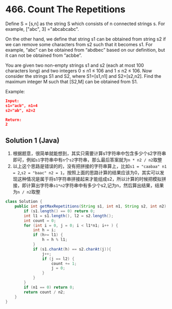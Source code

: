 # 466. Count The Repetitions

Define S = [s,n] as the string S which consists of n connected strings s. For example, ["abc", 3] ="abcabcabc".

On the other hand, we define that string s1 can be obtained from string s2 if we can remove some characters from s2 such that it becomes s1. For example, “abc” can be obtained from “abdbec” based on our definition, but it can not be obtained from “acbbe”.

You are given two non-empty strings s1 and s2 (each at most 100 characters long) and two integers 0 ≤ n1 ≤ 106 and 1 ≤ n2 ≤ 106. Now consider the strings S1 and S2, where S1=[s1,n1] and S2=[s2,n2]. Find the maximum integer M such that [S2,M] can be obtained from S1.

Example:

```json
Input:
s1="acb", n1=4
s2="ab", n2=2

Return:
2
```

## Solution 1 (Java)

1. 根据题意，很简单就能想到，其实只需要计算s1字符串中包含多少个s2字符串即可，例如`s1`字符串中有`n`个`s2`字符串，那么最后答案就为`n * n2 / n2`取整
2. 以上这个思路是错误的的，没有把拼接的字符串算上，比如`s1 = "caabaa" n1 = 2`,`s2 = "baac" n2 = 1`，按照上面的思路计算的结果应该为0，其实可以发现这种情况是属于将s1字符串拼接起来才能组成s2，所以计算的时候把模拟拼接，即计算出字符串`s1*n2`字符串中有多少个s2,记为n，然后算出结果，结果为`n / n2`取整

```java
class Solution {
    public int getMaxRepetitions(String s1, int n1, String s2, int n2) {
        if (s1.length() == 0) return 0;
        int l1 = s1.length(), l2 = s2.length();
        int count = 0;
        for (int i = 0, j = 0; i < l1*n1; i++ ) {
            int h = i;
            if (h>= l1) {
                h = h % l1;
            }
            if (s1.charAt(h) == s2.charAt(j)){
                j++;
                if (j == l2) {
                    count += 1;
                    j = 0;
                }
            }
        }
        if (n1 == 0) return 0;
        return count / n2;
    }
}
```